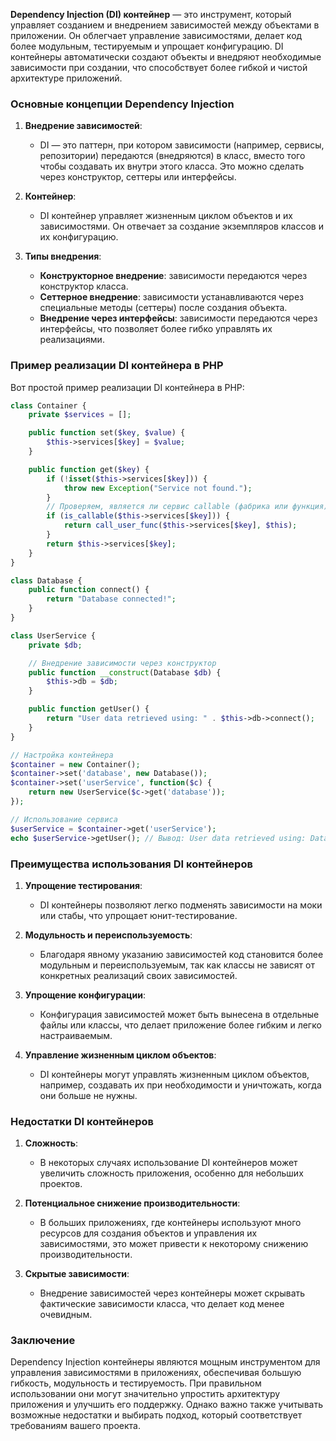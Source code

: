 **Dependency Injection (DI) контейнер** — это инструмент, который управляет созданием и внедрением зависимостей между объектами в приложении. Он облегчает управление зависимостями, делает код более модульным, тестируемым и упрощает конфигурацию. DI контейнеры автоматически создают объекты и внедряют необходимые зависимости при создании, что способствует более гибкой и чистой архитектуре приложений.

### Основные концепции Dependency Injection

1. **Внедрение зависимостей**:
   - DI — это паттерн, при котором зависимости (например, сервисы, репозитории) передаются (внедряются) в класс, вместо того чтобы создавать их внутри этого класса. Это можно сделать через конструктор, сеттеры или интерфейсы.

2. **Контейнер**:
   - DI контейнер управляет жизненным циклом объектов и их зависимостями. Он отвечает за создание экземпляров классов и их конфигурацию.

3. **Типы внедрения**:
   - **Конструкторное внедрение**: зависимости передаются через конструктор класса.
   - **Сеттерное внедрение**: зависимости устанавливаются через специальные методы (сеттеры) после создания объекта.
   - **Внедрение через интерфейсы**: зависимости передаются через интерфейсы, что позволяет более гибко управлять их реализациями.

### Пример реализации DI контейнера в PHP

Вот простой пример реализации DI контейнера в PHP:

```php
class Container {
    private $services = [];

    public function set($key, $value) {
        $this->services[$key] = $value;
    }

    public function get($key) {
        if (!isset($this->services[$key])) {
            throw new Exception("Service not found.");
        }
        // Проверяем, является ли сервис callable (фабрика или функция)
        if (is_callable($this->services[$key])) {
            return call_user_func($this->services[$key], $this);
        }
        return $this->services[$key];
    }
}

class Database {
    public function connect() {
        return "Database connected!";
    }
}

class UserService {
    private $db;

    // Внедрение зависимости через конструктор
    public function __construct(Database $db) {
        $this->db = $db;
    }

    public function getUser() {
        return "User data retrieved using: " . $this->db->connect();
    }
}

// Настройка контейнера
$container = new Container();
$container->set('database', new Database());
$container->set('userService', function($c) {
    return new UserService($c->get('database'));
});

// Использование сервиса
$userService = $container->get('userService');
echo $userService->getUser(); // Вывод: User data retrieved using: Database connected!
```

### Преимущества использования DI контейнеров

1. **Упрощение тестирования**:
   - DI контейнеры позволяют легко подменять зависимости на моки или стабы, что упрощает юнит-тестирование.

2. **Модульность и переиспользуемость**:
   - Благодаря явному указанию зависимостей код становится более модульным и переиспользуемым, так как классы не зависят от конкретных реализаций своих зависимостей.

3. **Упрощение конфигурации**:
   - Конфигурация зависимостей может быть вынесена в отдельные файлы или классы, что делает приложение более гибким и легко настраиваемым.

4. **Управление жизненным циклом объектов**:
   - DI контейнеры могут управлять жизненным циклом объектов, например, создавать их при необходимости и уничтожать, когда они больше не нужны.

### Недостатки DI контейнеров

1. **Сложность**:
   - В некоторых случаях использование DI контейнеров может увеличить сложность приложения, особенно для небольших проектов.

2. **Потенциальное снижение производительности**:
   - В больших приложениях, где контейнеры используют много ресурсов для создания объектов и управления их зависимостями, это может привести к некоторому снижению производительности.

3. **Скрытые зависимости**:
   - Внедрение зависимостей через контейнеры может скрывать фактические зависимости класса, что делает код менее очевидным.

### Заключение

Dependency Injection контейнеры являются мощным инструментом для управления зависимостями в приложениях, обеспечивая большую гибкость, модульность и тестируемость. При правильном использовании они могут значительно упростить архитектуру приложения и улучшить его поддержку. Однако важно также учитывать возможные недостатки и выбирать подход, который соответствует требованиям вашего проекта.